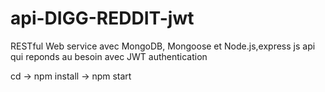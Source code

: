 # api-DIGG-REDDIT-jwt
RESTful Web service avec  MongoDB, Mongoose et Node.js,express js  api qui reponds au besoin avec JWT authentication 


cd  -> npm install -> npm start 
